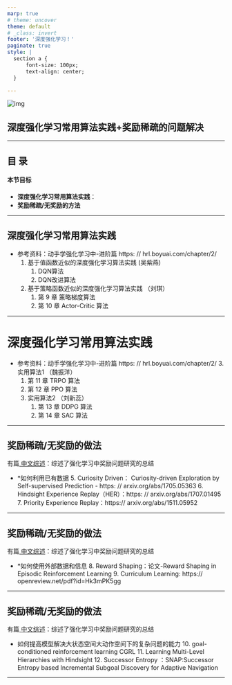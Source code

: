 ```yaml
---
marp: true
# theme: uncover
theme: default
# _class: invert
footer: '深度强化学习！'
paginate: true
style: |
  section a {
      font-size: 100px;
      text-align: center;
  }

---
```

![img](..\images\models.png)

## **深度强化学习常用算法实践+奖励稀疏的问题解决**
---

## 目 录

#### 本节目标
* **深度强化学习常用算法实践**：
* **奖励稀疏/无奖励的方法**
---

## 深度强化学习常用算法实践

* 参考资料：动手学强化学习中-进阶篇     https: // hrl.boyuai.com/chapter/2/
  1. 基于值函数近似的深度强化学习算法实践  (吴紫燕)
     1. DQN算法   
     2. DQN改进算法
  2. 基于策略函数近似的深度强化学习算法实践 （刘琪）
     1.  第 9 章 策略梯度算法 
     2.  第 10 章 Actor-Critic 算法

---
# 深度强化学习常用算法实践

* 参考资料：动手学强化学习中-进阶篇     https: // hrl.boyuai.com/chapter/2/
  3. 实用算法1 （魏振洋）
     1. 第 11 章 TRPO 算法    
     2. 第 12 章 PPO 算法     
  4. 实用算法2   （刘新蕊）
     1. 第 13 章 DDPG 算法
     2. 第 14 章 SAC 算法

---

## 奖励稀疏/无奖励的做法
有篇[ 中文综述](./%E6%B7%B1%E5%BA%A6%E5%BC%BA%E5%8C%96%E5%AD%A6%E4%B9%A0%E4%B8%AD%E7%A8%80%E7%96%8F%E5%A5%96%E5%8A%B1%E9%97%AE%E9%A2%98%E7%A0%94%E7%A9%B6%E7%BB%BC%E8%BF%B0_%E6%9D%A8%E6%83%9F%E8%BD%B6.pdf)：综述了强化学习中奖励问题研究的总结
* *如何利用已有数据
   5. Curiosity Driven： Curiosity-driven Exploration by Self-supervised Prediction - https: // arxiv.org/abs/1705.05363
   6. Hindsight Experience Replay（HER）：https: // arxiv.org/abs/1707.01495
   7. Priority Experience Replay：https:// arxiv.org/abs/1511.05952
  
---
## 奖励稀疏/无奖励的做法
有篇[ 中文综述](./%E6%B7%B1%E5%BA%A6%E5%BC%BA%E5%8C%96%E5%AD%A6%E4%B9%A0%E4%B8%AD%E7%A8%80%E7%96%8F%E5%A5%96%E5%8A%B1%E9%97%AE%E9%A2%98%E7%A0%94%E7%A9%B6%E7%BB%BC%E8%BF%B0_%E6%9D%A8%E6%83%9F%E8%BD%B6.pdf)：综述了强化学习中奖励问题研究的总结
* *如何使用外部数据和信息
   8. Reward Shaping：论文-Reward Shaping in Episodic Reinforcement Learning
   9. Curriculum Learning: https:// openreview.net/pdf?id=Hk3mPK5gg
   
---
## 奖励稀疏/无奖励的做法
有篇[ 中文综述](./%E6%B7%B1%E5%BA%A6%E5%BC%BA%E5%8C%96%E5%AD%A6%E4%B9%A0%E4%B8%AD%E7%A8%80%E7%96%8F%E5%A5%96%E5%8A%B1%E9%97%AE%E9%A2%98%E7%A0%94%E7%A9%B6%E7%BB%BC%E8%BF%B0_%E6%9D%A8%E6%83%9F%E8%BD%B6.pdf)：综述了强化学习中奖励问题研究的总结

* 如何提高模型解决大状态空间大动作空间下的复杂问题的能力
   10. goal-conditioned reinforcement learning CGRL
   11. Learning Multi-Level Hierarchies with Hindsight
   12. Successor Entropy ：SNAP:Successor Entropy based Incremental Subgoal Discovery for Adaptive Navigation
   
---
